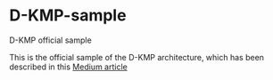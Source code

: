 # D-KMP-sample
D-KMP official sample


This is the official sample of the D-KMP architecture, which has been described in this [Medium article](https://danielebaroncelli.medium.com/the-future-of-apps-declarative-uis-with-kotlin-multiplatform-d-kmp-part-1-3-c0e1530a5343)
